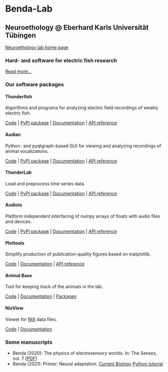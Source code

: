 # Benda-Lab

## Neuroethology @ Eberhard Karls Universit&auml;t T&uuml;bingen

[Neuroethology lab home page](https://uni-tuebingen.de/en/fakultaeten/mathematisch-naturwissenschaftliche-fakultaet/fachbereiche/biologie/institute/neurobiologie/lehrbereiche/neuroethology/)


### Hard- and software for electric fish research

[Read more...](efishhardware.md)


### Our software packages


#### Thunderfish

Algorithms and programs for analyzing electric field recordings of
weakly electric fish.

[Code](https://github.com/bendalab/thunderfish) |
[PyPI package](https://pypi.org/project/thunderfish) |
[Documentation](https://bendalab.github.io/thunderfish) |
[API reference](https://bendalab.github.io/thunderfish/api)


#### Audian

Python- and pyqtgraph-based GUI for viewing and analyzing recordings of animal vocalizations.

[Code](https://github.com/bendalab/audian) |
[PyPI package](https://pypi.org/project/audian) |
[Documentation](https://bendalab.github.io/audian) |
[API reference](https://bendalab.github.io/audian/api)


#### ThunderLab

Load and preprocess time series data.

[Code](https://github.com/bendalab/thunderlab) |
[PyPI package](https://pypi.org/project/thunderlab) |
[Documentation](https://bendalab.github.io/thunderlab) |
[API reference](https://bendalab.github.io/thunderlab/api)


#### Audioio

Platform independent interfacing of numpy arrays of floats with audio
files and devices.

[Code](https://github.com/bendalab/audioio) |
[PyPI package](https://pypi.org/project/audioio) |
[Documentation](https://bendalab.github.io/audioio) |
[API reference](https://bendalab.github.io/audioio/api)


#### Plottools

Simplify production of publication-quality figures based on matplotlib.

[Code](https://github.com/bendalab/plottools) |
[Documentation](https://bendalab.github.io/plottools) |
[API reference](https://bendalab.github.io/plottools/api)


#### Animal Base

Tool for keeping track of the animals in the lab.

[Code](https://github.com/bendalab/animal_keeping) |
[Documentation](https://bendalab.github.io/animal_keeping) |
[Packages](https://github.com/bendalab/animal_keeping/releases)


#### NixView

Viewer for [NIX](https://github.com/g-node/nix) data files.

[Code](https://github.com/bendalab/nixview) |
[Documentation](https://bendalab.github.io/nixview)


### Some manuscripts

- Benda (2020): The physics of electrosensory worlds. In: The Senses, vol. 7 [[PDF](https://bendalab.github.io/pubs/Benda2020-ElectrosensoryWorlds.pdf)]
- Benda (2021): Primer: Neural adaptation. [Current Biology](https://doi.org/10.1016/j.cub.2020.11.054) [Python tutorial](https://github.com/janscience/adaptationprimer)
